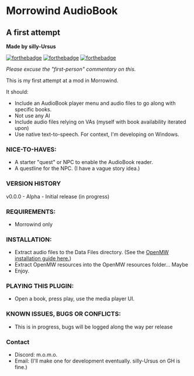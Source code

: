 # Morrowind AudioBook
## A first attempt

**Made by silly-Ursus**

[![forthebadge](https://forthebadge.com/images/badges/built-with-love.svg)](https://forthebadge.com)
[![forthebadge](https://forthebadge.com/images/badges/built-with-resentment.png)](https://forthebadge.com)
[![forthebadge](https://forthebadge.com/images/badges/kinda-sfw.png)](https://forthebadge.com)


_Please excuse the "first-person" commentary on this._

This is my first attempt at a mod in Morrowind.

It should:
- Include an AudioBook player menu and audio files to go along with specific books.
- Not use any AI
- Include audio files relying on VAs (myself with book availability iterated upon)
- Use native text-to-speech. For context, I'm developing on Windows.

### NICE-TO-HAVES:

- A starter "quest" or NPC to enable the AudioBook reader.
- A questline for the NPC. (I have a vague story idea.)

### VERSION HISTORY

v0.0.0 - Alpha - Initial release (in progress)

###  REQUIREMENTS:

  - Morrowind only

### INSTALLATION:

- Extract audio files to the Data Files directory. (See the [OpenMW installation guide here.](https://openmw.readthedocs.io/en/stable/reference/modding/mod-install.html))
- Extract OpenMW resources into the OpenMW resources folder... Maybe
- Enjoy.

###  PLAYING THIS PLUGIN:
- Open a book, press play, use the media player UI.

### KNOWN ISSUES, BUGS OR CONFLICTS:
- This is in progress, bugs will be logged along the way per release

### Contact
- Discord: m.o.m.o.
- Email: (I'll make one for development eventually. silly-Ursus on GH is fine.)
